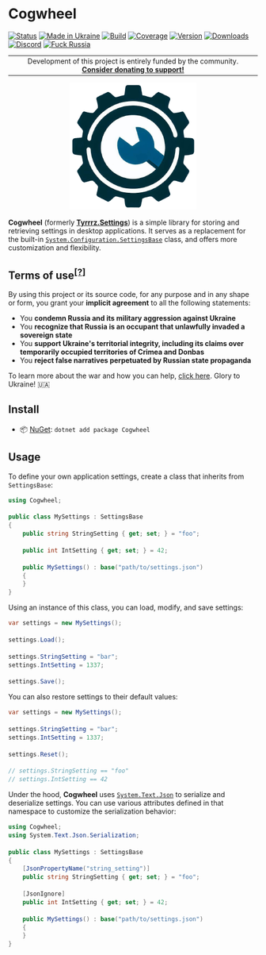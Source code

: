 # Cogwheel

[![Status](https://img.shields.io/badge/status-maintenance-ffd700.svg)](https://github.com/Tyrrrz/.github/blob/master/docs/project-status.md)
[![Made in Ukraine](https://img.shields.io/badge/made_in-ukraine-ffd700.svg?labelColor=0057b7)](https://tyrrrz.me/ukraine)
[![Build](https://img.shields.io/github/actions/workflow/status/Tyrrrz/Cogwheel/main.yml?branch=master)](https://github.com/Tyrrrz/Cogwheel/actions)
[![Coverage](https://img.shields.io/codecov/c/github/Tyrrrz/Cogwheel/master)](https://codecov.io/gh/Tyrrrz/Cogwheel)
[![Version](https://img.shields.io/nuget/v/Cogwheel.svg)](https://nuget.org/packages/Cogwheel)
[![Downloads](https://img.shields.io/nuget/dt/Cogwheel.svg)](https://nuget.org/packages/Cogwheel)
[![Discord](https://img.shields.io/discord/869237470565392384?label=discord)](https://discord.gg/2SUWKFnHSm)
[![Fuck Russia](https://img.shields.io/badge/fuck-russia-e4181c.svg?labelColor=000000)](https://twitter.com/tyrrrz/status/1495972128977571848)

<table>
    <tr>
        <td width="99999" align="center">Development of this project is entirely funded by the community. <b><a href="https://tyrrrz.me/donate">Consider donating to support!</a></b></td>
    </tr>
</table>

<p align="center">
    <img src="favicon.png" alt="Icon" />
</p>

**Cogwheel** (formerly [**Tyrrrz.Settings**](https://nuget.org/packages/Tyrrrz.Settings)) is a simple library for storing and retrieving settings in desktop applications.
It serves as a replacement for the built-in [`System.Configuration.SettingsBase`](https://learn.microsoft.com/en-us/dotnet/api/system.configuration.settingsbase) class, and offers more customization and flexibility.

## Terms of use<sup>[[?]](https://github.com/Tyrrrz/.github/blob/master/docs/why-so-political.md)</sup>

By using this project or its source code, for any purpose and in any shape or form, you grant your **implicit agreement** to all the following statements:

- You **condemn Russia and its military aggression against Ukraine**
- You **recognize that Russia is an occupant that unlawfully invaded a sovereign state**
- You **support Ukraine's territorial integrity, including its claims over temporarily occupied territories of Crimea and Donbas**
- You **reject false narratives perpetuated by Russian state propaganda**

To learn more about the war and how you can help, [click here](https://tyrrrz.me/ukraine). Glory to Ukraine! 🇺🇦

## Install

- 📦 [NuGet](https://nuget.org/packages/Cogwheel): `dotnet add package Cogwheel`

## Usage

To define your own application settings, create a class that inherits from `SettingsBase`:

```csharp
using Cogwheel;

public class MySettings : SettingsBase
{
    public string StringSetting { get; set; } = "foo";

    public int IntSetting { get; set; } = 42;

    public MySettings() : base("path/to/settings.json")
    {
    }
}
```

Using an instance of this class, you can load, modify, and save settings:

```csharp
var settings = new MySettings();

settings.Load();

settings.StringSetting = "bar";
settings.IntSetting = 1337;

settings.Save();
```

You can also restore settings to their default values:

```csharp
var settings = new MySettings();

settings.StringSetting = "bar";
settings.IntSetting = 1337;

settings.Reset();

// settings.StringSetting == "foo"
// settings.IntSetting == 42
```

Under the hood, **Cogwheel** uses [`System.Text.Json`](https://docs.microsoft.com/en-us/dotnet/api/system.text.json) to serialize and deserialize settings.
You can use various attributes defined in that namespace to customize the serialization behavior:

```csharp
using Cogwheel;
using System.Text.Json.Serialization;

public class MySettings : SettingsBase
{
    [JsonPropertyName("string_setting")]
    public string StringSetting { get; set; } = "foo";

    [JsonIgnore]
    public int IntSetting { get; set; } = 42;

    public MySettings() : base("path/to/settings.json")
    {
    }
}
```